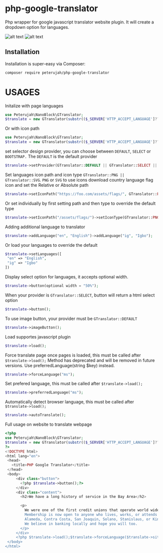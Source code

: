 # php-google-translator
Php wrapper for google javascript translator website plugin. It will create a dropdown option for languages.

![alt text](https://github.com/peterujah/php-google-translator/blob/df2497403282a8d3a9cd629649aa361d3100a503/assets/en.jpg)
![alt text](https://github.com/peterujah/php-google-translator/blob/df2497403282a8d3a9cd629649aa361d3100a503/assets/cn.jpg)


## Installation

Installation is super-easy via Composer:

```md
composer require peterujah/php-google-translator
```


# USAGES

Initalize with page languages
```php 
use Peterujah\NanoBlock\GTranslator;
$translate = new GTranslator(substr(($_SERVER['HTTP_ACCEPT_LANGUAGE']??"en"), 0, 2), "/assets/flags/");
```

Or with icon path
```php 
use Peterujah\NanoBlock\GTranslator;
$translate = new GTranslator(substr(($_SERVER['HTTP_ACCEPT_LANGUAGE']??"en"), 0, 2));
```

set selector design provider, you can choose between `DEFAULT`, `SELECT` or `BOOTSTRAP.`
The `DEFAULT` is the default provider
```php 
$translate->setProvider(GTranslator::DEFAULT || GTranslator::SELECT || GTranslator::BOOTSTRAP);
```

Set languages icon path and icon type `GTranslator::PNG || GTranslator::SVG`.
`PNG` or `SVG` to use icons download country language flag icon and set the Relative or Absolute path

```php
$translate->setIconPath("https://foo.com/assets/flags/", GTranslator::PNG);
 ```
Or set individually by first setting path and then type to override the default type

```php
$translate->setIconPath("/assets/flags/")->setIconType(GTranslator::PNG);
 ```
 
 Adding additional language to translator
 ```php
 $translate->addLanguage("en", "English")->addLanguage("ig", "Igbo");
 ```
 
 Or load your languages to override the default 
 
 ```php
 $translate->setLanguages([
  "en" => "English",
  "ig" => "Igbo"
 ])
 ```
 
 Display select option for languages, it accepts optional width.
 ```php 
 $translate->button(optional width = "50%");
 ```
 
 When your provider is `GTranslator::SELECT`, button will return a html select option 
  ```php 
 $translate->button();
 ```
 
  To use image button, your provider must be `GTranslator::DEFAULT`
  ```php 
 $translate->imageButton();
 ```
 
 Load supportes javascript plugin
 ```php 
 $translate->load();
 ```
 
  Force translate page once pages is loaded, this must be called after `$translate->load();`
  Method has deprecated and will be removed in future versions. 
  Use preferredLanguage(string $key) instead.
 ```php 
$translate->forceLanguage("ms");
 ```

  Set prefered language, this must be called after `$translate->load();`
 ```php 
$translate->preferredLanguage("ms");
 ```

  Automatically detect browser language, this must be called after `$translate->load();`
 ```php 
$translate->autoTranslate();
 ```


 
 Full usage on website to translate webpage
 
 ```php
<?php 
 use Peterujah\NanoBlock\GTranslator;
 $translate = new GTranslator(substr(($_SERVER['HTTP_ACCEPT_LANGUAGE']??"en"), 0, 2), "/assets/flags/");
?>
<!DOCTYPE html>
<html lang="en">
  <head>
    <title>PHP Google Translator</title>
  </head>
  <body>
      <div class="button">
        <?php $translate->button();?>
      </div>
      <div class="content">
        <h2>We have a long history of service in the Bay Area</h2>

        <p>
          We were one of the first credit unions that operate world wide, founded in 1932 as City &amp; County Employees' Credit Union. 
          Membership is now open to anyone who lives, works, or attends school in 
          Alameda, Contra Costa, San Joaquin, Solano, Stanislaus, or Kings counties in California. 
          We believe in banking locally and hope you will too. 
        </p>
      </div>
      <?php $translate->load();$translate->forceLanguage($translate->siteLang);?>
  </body>
</html>
```
 
